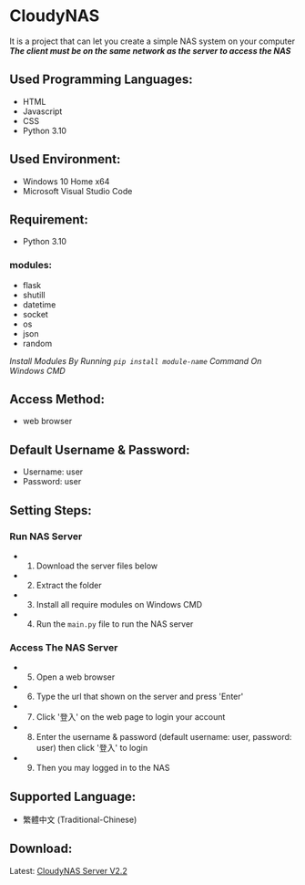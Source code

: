 # CloudyNAS
It is a project that can let you create a simple NAS system on your computer</br>
***The client must be on the same network as the server to access the NAS***

## Used Programming Languages:
- HTML
- Javascript
- CSS
- Python 3.10

## Used Environment:
- Windows 10 Home x64
- Microsoft Visual Studio Code

## Requirement:
- Python 3.10

### modules: 
- flask
- shutill
- datetime
- socket
- os
- json
- random

*Install Modules By Running ``pip install module-name`` Command On Windows CMD*

## Access Method:
- web browser

## Default Username & Password:
- Username: user
- Password: user

## Setting Steps:
### Run NAS Server
- 1) Download the server files below
- 2) Extract the folder
- 3) Install all require modules on Windows CMD
- 4) Run the ``main.py`` file to run the NAS server

### Access The NAS Server
- 5) Open a web browser
- 6) Type the url that shown on the server and press 'Enter'
- 7) Click '登入' on the web page to login your account
- 8) Enter the username & password (default username: user, password: user) then click '登入' to login
- 9) Then you may logged in to the NAS

## Supported Language:
- 繁體中文 (Traditional-Chinese)

## Download:
Latest: [CloudyNAS Server V2.2](https://github.com/JacksonLinQAQ/CloudyNAS/raw/main/CloudyNAS_V2.2.zip)
